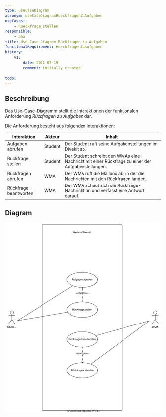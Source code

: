 ```yaml
---
type: useCaseDiagram
acronym: useCaseDiagramRueckfragenZuAufgaben
useCases:
    - Rueckfrage_stellen
responsible: 
    - aha
title: Use Case Diagram Rückfragen zu Aufgaben
functionalRequirement: RueckfragenZuAufgaben
history:
    v1:
        date: 2021-07-19
        comment: initially created

todo:
---
```


## Beschreibung

Das Use-Case-Diagramm stellt die Interaktionen der funktionalen Anforderung _Rückfragen zu Aufgaben_ dar.

Die Anforderung besteht aus folgenden Interaktionen:

|Interaktion|Akteur|Inhalt|
|-----------|------|------|
|Aufgaben abrufen|Student|Der Student ruft seine Aufgabenstellungen im Divekit ab.|
|Rückfrage stellen|Student|Der Student schreibt den WMAs eine Nachricht mit einer Rückfrage zu einer der Aufgabenstellungen.|
|Rückfragen abrufen|WMA|Der WMA ruft die Mailbox ab, in der die Nachrichten mit den Rückfragen landen.|
|Rückfrage beantworten|WMA|Der WMA schaut sich die Rückfrage-Nachricht an und verfasst eine Antwort darauf.|

## Diagram

![useCaseDiagramRueckfragenZuAufgaben](./diagrams/useCaseRueckfragenZuAufgaben.svg)



